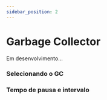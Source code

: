 ```yaml
---
sidebar_position: 2
---
```


# Garbage Collector

Em desenvolvimento...

### Selecionando o GC

### Tempo de pausa e intervalo